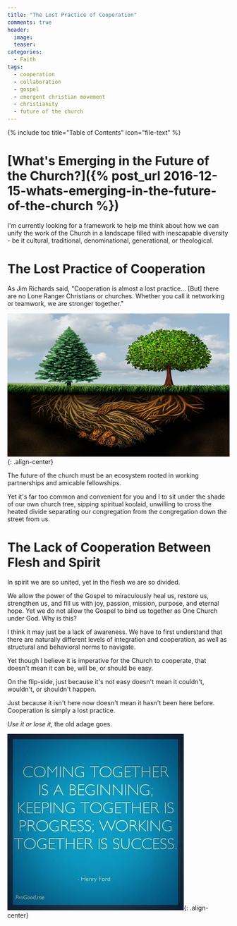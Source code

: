 ```yaml
---
title: "The Lost Practice of Cooperation"
comments: true
header:
  image:
  teaser:
categories:
  - Faith
tags:
  - cooperation
  - collaboration
  - gospel
  - emergent christian movement
  - christianity
  - future of the church
---
```


{% include toc title="Table of Contents" icon="file-text" %}

# [What's Emerging in the Future of the Church?]({% post_url 2016-12-15-whats-emerging-in-the-future-of-the-church %})

I'm currently looking for a framework to help me think about how we can unify the work of the Church in a landscape filled with inescapable diversity - be it cultural, traditional, denominational, generational, or theological.

<!--more-->

# The Lost Practice of Cooperation

As Jim Richards said, "Cooperation is almost a lost practice... [But] there are no Lone Ranger Christians or churches. Whether you call it networking or teamwork, we are stronger together."

![Trees Linking](/images/posts/2016/12-december/2016-12-16-the-lost-practice-of-cooperation/trees-linking.jpg){: .align-center}

The future of the church must be an ecosystem rooted in working partnerships and amicable fellowships.

Yet it's far too common and convenient for you and I to sit under the shade of our own church tree, sipping spiritual koolaid, unwilling to cross the heated divide separating our congregation from the congregation down the street from us.

# The Lack of Cooperation Between Flesh and Spirit

In spirit we are so united, yet in the flesh we are so divided.

We allow the power of the Gospel to miraculously heal us, restore us, strengthen us, and fill us with joy, passion, mission, purpose, and eternal hope. Yet we do not allow the Gospel to bind us together as One Church under God. Why is this?

I think it may just be a lack of awareness. We have to first understand that there are naturally different levels of integration and cooperation, as well as structural and behavioral norms to navigate.

Yet though I believe it is imperative for the Church to cooperate, that doesn't mean it can be, will be, or should be easy.

On the flip-side, just because it's not easy doesn't mean it couldn't, wouldn't, or shouldn't happen.

Just because it isn't here now doesn't mean it hasn't been here before. Cooperation is simply a lost practice.

*Use it or lose it*, the old adage goes.

![Working Together](/images/posts/2016/12-december/2016-12-16-the-lost-practice-of-cooperation/working-together.jpg){: .align-center}
